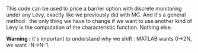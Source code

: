 This code can be used to price a barrier option with discrete monitoring under any Lévy, exactly like we previously did with MC. And it's a general method : the only thing we have to change if we want to use another kind of Lévy is the computation of the characteristic function. Nothing else.

**Warning :** it's important to understand why we shift : MATLAB wants 0->2N, we want -N->N-1.
